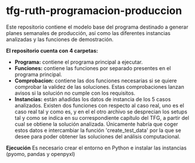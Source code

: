 # tfg-ruth-programacion-produccion
Este repositorio contiene el modelo base del programa destinado a generar planes semanales de producción, así como las diferentes instancias analizadas y las funciones de demostración.

**El repositorio cuenta con 4 carpetas:**
- **Programa:** contiene el programa principal a ejecutar.
- **Funciones:** contiene las funciones por separado presentes en el programa principal.
- **Comprobacion:** contiene las dos funciones necesarias si se quiere comprobar la validez de las soluciones. Estas comprobaciones lanzan avisos si la solución no cumple con los requisitos.
- **Instancias:** están añadidas los datos de instancia de los 5 casos analizados. Existen dos funciones con respecto al caso real, uno es el caso real tal y como es, y en el el otro archivo se desprecian los setups tal y como se indica en su correspondiente capítulo del TFG, a partir del cual se obtiene la solución analizada. Únicamente habría que coger estos datos e intercambiar la función 'create_test_data' por la que se desee para poder obtener las soluciones del análisis computacional.

**Ejecución**
Es necesario crear el entorno en Python e instalar las instancias (pyomo, pandas y openpyxl)
